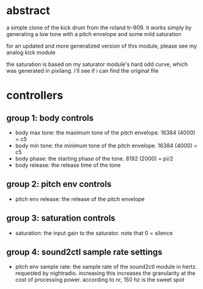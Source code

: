 # abstract

a simple clone of the kick drum from the roland tr-909. it works simply by generating a low tone with a pitch envelope and some mild saturation

for an updated and more generalized version of this module, please see my analog kick module

the saturation is based on my saturator module's hard odd curve, which was generated in pixilang. i'll see if i can find the original file

# controllers

## group 1: body controls

- body max tone: the maximum tone of the pitch envelope. 16384 (4000) = c5
- body min tone: the minimum tone of the pitch envelope. 16384 (4000) = c5
- body phase: the starting phase of the tone. 8192 (2000) = pi/2
- body release: the release time of the tone

## group 2: pitch env controls

- pitch env release: the release of the pitch envelope

## group 3: saturation controls

- saturation: the input gain to the saturator. note that 0 = silence

## group 4: sound2ctl sample rate settings

- pitch env sample rate: the sample rate of the sound2ctl module in hertz. requested by nightradio. increasing this increases the granularity at the cost of processing power. according to nr, 150 hz is the sweet spot